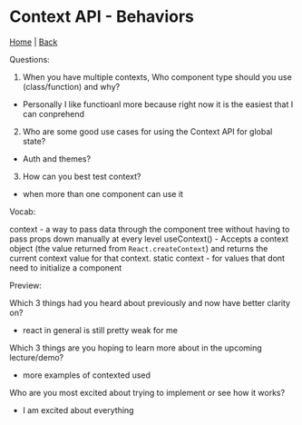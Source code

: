 # Context API - Behaviors

[Home](/README.md) | [Back](/401-main/401TableofContents.md)

Questions:


1. When you have multiple contexts, Who component type should you use (class/function) and why?

  - Personally I like functioanl more because right now it is the easiest that I can conprehend

2. Who are some good use cases for using the Context API for global state?

  - Auth and themes?

3. How can you best test context?

  - when more than one component can use it



Vocab: 

context - a way to pass data through the component tree without having to pass props down manually at every level
useContext() - Accepts a context object (the value returned from `React.createContext`) and returns the current context value for that context.
static context - for values that dont need to initialize a component


Preview:

Which 3 things had you heard about previously and now have better clarity on?

  - react in general is still pretty weak for me


Which 3 things are you hoping to learn more about in the upcoming lecture/demo?

  - more examples of contexted used

Who are you most excited about trying to implement or see how it works?

  - I am excited about everything
